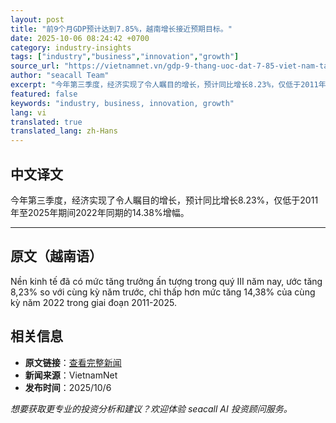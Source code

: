 ```yaml
---
layout: post
title: "前9个月GDP预计达到7.85%，越南增长接近预期目标。"
date: 2025-10-06 08:24:42 +0700
category: industry-insights
tags: ["industry","business","innovation","growth"]
source_url: "https://vietnamnet.vn/gdp-9-thang-uoc-dat-7-85-viet-nam-tang-truong-bam-sat-kich-ban-2449569.html"
author: "seacall Team"
excerpt: "今年第三季度，经济实现了令人瞩目的增长，预计同比增长8.23%，仅低于2011年至2025年期间2022年同期的14.38%增幅。..."
featured: false
keywords: "industry, business, innovation, growth"
lang: vi
translated: true
translated_lang: zh-Hans
---
```


## 中文译文

今年第三季度，经济实现了令人瞩目的增长，预计同比增长8.23%，仅低于2011年至2025年期间2022年同期的14.38%增幅。

---

## 原文（越南语）

Nền kinh tế đã có mức tăng trưởng ấn tượng trong quý III năm nay, ước tăng 8,23% so với cùng kỳ năm trước, chỉ thấp hơn mức tăng 14,38% của cùng kỳ năm 2022 trong giai đoạn 2011-2025.

## 相关信息

- **原文链接**：[查看完整新闻](https://vietnamnet.vn/gdp-9-thang-uoc-dat-7-85-viet-nam-tang-truong-bam-sat-kich-ban-2449569.html)
- **新闻来源**：VietnamNet
- **发布时间**：2025/10/6

*想要获取更专业的投资分析和建议？欢迎体验 seacall AI 投资顾问服务。*